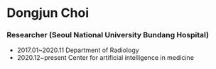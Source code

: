 # Dongjun Choi

### Researcher (Seoul National University Bundang Hospital)

- 2017.01~2020.11 Department of Radiology
- 2020.12~present Center for artificial intelligence in medicine
